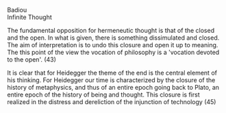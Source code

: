 ﻿Badiou		
Infinite Thought

The fundamental opposition for hermeneutic thought is that of the closed and the open. In what is given, there is something dissimulated and closed. The aim of interpretation is to undo this closure and open it up to meaning. The this point of the view the vocation of philosophy is a 'vocation devoted to the open'. (43)

It is clear that for Heidegger the theme of the end is the central element of his thinking. For Heidegger our time is characterized by the closure of the history of metaphysics, and thus of an entire epoch going back to Plato, an entire epoch of the history of being and thought. This closure is first realized in the distress and dereliction of the injunction of technology (45)
